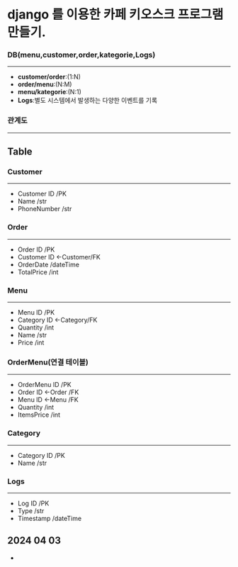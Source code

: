# django 를 이용한 카페 키오스크 프로그램만들기.

### DB(menu,customer,order,kategorie,Logs)
---
- **customer/order**:(1:N)
- **order/menu**:(N:M)
- **menu/kategorie**:(N:1)
- **Logs**:별도 시스템에서 발생하는 다양한 이벤트를 기록
### 관계도
---

## Table
### Customer
---
- Customer ID           /PK
- Name                  /str
- PhoneNumber           /str

### Order
---
- Order ID              /PK
- Customer ID <-Customer/FK
- OrderDate             /dateTime
- TotalPrice            /int

### Menu
---
- Menu ID               /PK
- Category ID <-Category/FK
- Quantity              /int
- Name                  /str
- Price                 /int

### OrderMenu(연결 테이블)
---
- OrderMenu ID          /PK
- Order ID <-Order      /FK
- Menu ID <-Menu        /FK
- Quantity              /int
- ItemsPrice            /int

### Category
---
- Category ID           /PK
- Name                  /str

### Logs
---
- Log ID                /PK
- Type                  /str
- Timestamp             /dateTime

## 2024 04 03
-